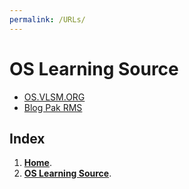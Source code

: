 ```yaml
---
permalink: /URLs/
---
```


# OS Learning Source

* [OS.VLSM.ORG](https://os.vlsm.org/)
* [Blog Pak RMS](https://rahmatm.samik-ibrahim.vlsm.org/)

## Index
1. [**Home**](https://audillapf.github.io/os201/).
2. [**OS Learning Source**](https://audillapf.github.io/os201/URLs).



